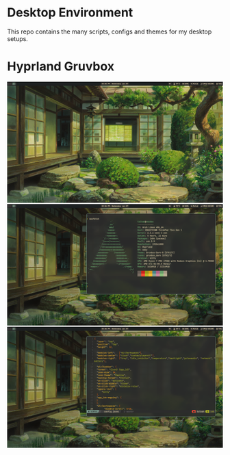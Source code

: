 # Desktop Environment
This repo contains the many scripts, configs and themes for my desktop
setups.

# Hyprland Gruvbox
![Hyprland Gruvbox 1](assets/hypr-gruv-1.png)
![Hyprland Gruvbox 2](assets/hypr-gruv-3.png)
![Hyprland Gruvbox 3](assets/hypr-gruv-2.png)
